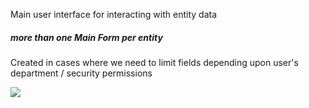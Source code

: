 Main user interface for interacting with entity data

##### more than one Main Form per entity
Created in cases where we need to limit fields depending upon user's department / security permissions

![](raw/Pasted%20image%2020221224110121.png)